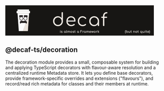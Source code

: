 [![Banner](./workdocs/assets/Banner.png)](https://decaf-ts.github.io/ts-workspace/)
## @decaf-ts/decoration

The decoration module provides a small, composable system for building and applying TypeScript decorators with flavour-aware resolution and a centralized runtime Metadata store. It lets you define base decorators, provide framework-specific overrides and extensions ("flavours"), and record/read rich metadata for classes and their members at runtime.
